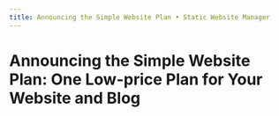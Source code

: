 ```yaml
---
title: Announcing the Simple Website Plan • Static Website Manager
---
```


# Announcing the Simple Website Plan: One Low-price Plan for Your Website and Blog
